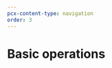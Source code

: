 ```yaml
---
pcx-content-type: navigation
order: 3
---
```


# Basic operations

<DirectoryListing path="/basic-operations" />
